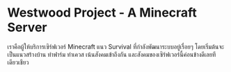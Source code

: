 # Westwood Project - A Minecraft Server

เราคือผู้ให้บริการเซิร์ฟเวอร์ Minecraft แนว Survival ที่กำลังพัฒนาระบบอยู่เรื่อยๆ โดยเริ่มต้นจะเป็นแนวสร้างบ้าน ทำฟาร์ม ทำเควส เน้นสังคมเข้าถึงกัน และสังคมของเซิร์ฟเวอร์นี้ค่อนข้างดีเลยทีเดียวเชียว 
